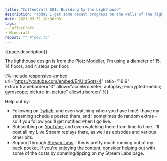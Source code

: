 ```yaml
---
title: "CoffeeCraft S01: Building Up the Lighthouse"
description: "Today I get some decent progress on the walls of the lighthouse, and chat with Rayeste and Medic. Maybe half-way there?"
date: 2021-03-31 18:30:00
tags:
- CoffeeCraft
- Minecraft
repost: "" #"dev.to"
---
```


{{page.description}}

The lighthouse design is from the [Plotz Modeller](https://www.plotz.co.uk/plotz-model.php?model=Lighthouse), I'm using a diameter of 15, 14 floors, and 4 steps per floor.

<!--more-->

{% include responsive-embed url="https://youtube.com/embed/E4U1dSqtz-4" ratio="16:9" extra='frameborder="0" allow="accelerometer; autoplay; encrypted-media; gyroscope; picture-in-picture" allowfullscreen' %}

Help out by:
 * Following on [Twtich](https://twitch.tv/AnonJr_Live), and even watching when you have time! I have my streaming schedule posted there, and I sometimes do random extras - so if you follow you'll get notified when I go live.
 * Subscribing on [YouTube](http://www.youtube.com/channel/UCXafqhKHbkSUIrq0LAuu0tw), and even watching there from time to time. I'll post all my Live Stream replays there, as well as episodes and various other bits.
 * Support through [Stream Labs](https://streamlabs.com/anonjr_live) - this is pretty much running out of my back pocket. If you're enjoying the content, consider helping out with some of the costs by donating/tipping on my Stream Labs page.